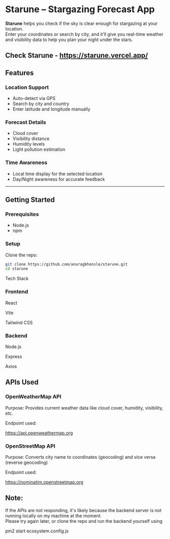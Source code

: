 # Starune – Stargazing Forecast App

**Starune** helps you check if the sky is clear enough for stargazing at your location.  
Enter your coordinates or search by city, and it’ll give you real-time weather and visibility data to help you plan your night under the stars.

## Check Starune - https://starune.vercel.app/

## Features

### Location Support

- Auto-detect via GPS
- Search by city and country
- Enter latitude and longitude manually

### Forecast Details

- Cloud cover
- Visibility distance
- Humidity levels
- Light pollution estimation

### Time Awareness

- Local time display for the selected location
- Day/Night awareness for accurate feedback

---

## Getting Started

### Prerequisites

- Node.js
- npm

### Setup

Clone the repo:

```bash
git clone https://github.com/anuragbhonsle/starune.git
cd starune
```

Tech Stack

### Frontend

React

Vite

Tailwind CSS

### Backend

Node.js

Express

Axios

## APIs Used

### OpenWeatherMap API

Purpose: Provides current weather data like cloud cover, humidity, visibility, etc.

Endpoint used:

https://api.openweathermap.org

### OpenStreetMap API

Purpose: Converts city name to coordinates (geocoding) and vice versa (reverse geocoding)

Endpoint used:

https://nominatim.openstreetmap.org

## Note:

If the APIs are not responding, it's likely because the backend server
is not running locally on my machine at the moment.  
Please try again later, or clone the repo and run the backend yourself using

pm2 start ecosystem.config.js
